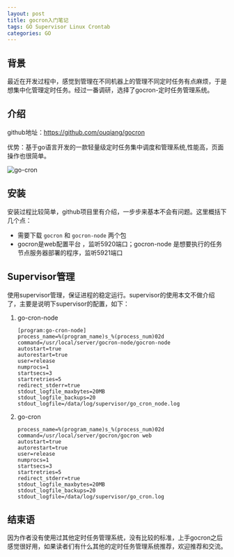 ```yaml
---
layout: post
title: gocron入门笔记
tags: GO Supervisor Linux Crontab
categories: GO
---
```


## 背景

最近在开发过程中，感觉到管理在不同机器上的管理不同定时任务有点麻烦，于是想集中化管理定时任务。经过一番调研，选择了gocron-定时任务管理系统。

## 介绍

github地址：https://github.com/ouqiang/gocron

优势：基于go语言开发的一款轻量级定时任务集中调度和管理系统,性能高，页面操作也很简单。

![go-cron](https://tsmliyun.github.io/static/img/go-cron.png)

## 安装

安装过程比较简单，github项目里有介绍，一步步来基本不会有问题。这里概括下几个点：

- 需要下载 `gocron` 和 `gocron-node` 两个包
- gocron是web配置平台 ，监听5920端口；gocron-node 是想要执行的任务节点服务器部署的程序，监听5921端口

## Supervisor管理

使用supervisor管理，保证进程的稳定运行。supervisor的使用本文不做介绍了，主要是说明下supervisor的配置，如下：

1. go-cron-node

   ```shell
   [program:go-cron-node]
   process_name=%(program_name)s_%(process_num)02d
   command=/usr/local/server/gocron-node/gocron-node
   autostart=true
   autorestart=true
   user=release
   numprocs=1
   startsecs=3
   startretries=5
   redirect_stderr=true
   stdout_logfile_maxbytes=20MB
   stdout_logfile_backups=20
   stdout_logfile=/data/log/supervisor/go_cron_node.log
   ```

   

2. go-cron

   ```shell
   process_name=%(program_name)s_%(process_num)02d
   command=/usr/local/server/gocron/gocron web
   autostart=true
   autorestart=true
   user=release
   numprocs=1
   startsecs=3
   startretries=5
   redirect_stderr=true
   stdout_logfile_maxbytes=20MB
   stdout_logfile_backups=20
   stdout_logfile=/data/log/supervisor/go_cron.log
   ```

## 结束语

因为作者没有使用过其他定时任务管理系统，没有比较的标准，上手gocron之后感觉很好用，如果读者们有什么其他的定时任务管理系统推荐，欢迎推荐和交流。
